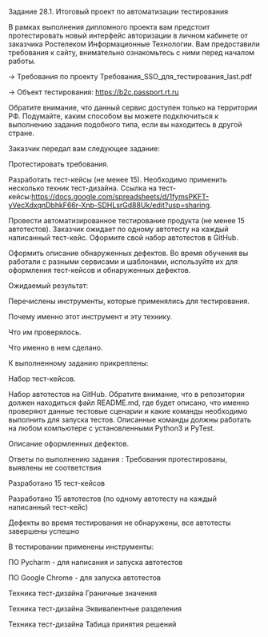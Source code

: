 Задание 28.1. Итоговый проект по автоматизации тестирования

В рамках выполнения дипломного проекта вам предстоит протестировать новый интерфейс авторизации в личном кабинете от заказчика Ростелеком Информационные Технологии. Вам предоставили требования к сайту, внимательно ознакомьтесь с ними перед началом работы.

→ Требования по проекту Требования_SSO_для_тестирования_last.pdf

→ Объект тестирования: https://b2c.passport.rt.ru

Обратите внимание, что данный сервис доступен только на территории РФ. Подумайте, каким способом вы можете подключиться к выполнению задания подобного типа, если вы находитесь в другой стране.

Заказчик передал вам следующее задание:

Протестировать требования.

Разработать тест-кейсы (не менее 15). Необходимо применить несколько техник тест-дизайна. Ссылка на тест-кейсы:https://docs.google.com/spreadsheets/d/1fymsPKFT-yVecXdxqnDbhkF66r-Xnb-SDHLsrGd88Uk/edit?usp=sharing.

Провести автоматизированное тестирование продукта (не менее 15 автотестов). Заказчик ожидает по одному автотесту на каждый написанный тест-кейс. Оформите свой набор автотестов в GitHub.

Оформить описание обнаруженных дефектов. Во время обучения вы работали с разными сервисами и шаблонами, используйте их для оформления тест-кейсов и обнаруженных дефектов.

Ожидаемый результат:

Перечислены инструменты, которые применялись для тестирования.

Почему именно этот инструмент и эту технику.

Что им проверялось.

Что именно в нем сделано.

К выполненному заданию прикреплены:

Набор тест-кейсов.

Набор автотестов на GitHub. Обратите внимание, что в репозитории должен находиться файл README.md, где будет описано, что именно проверяют данные тестовые сценарии и какие команды необходимо выполнить для запуска тестов. Описанные команды должны работать на любом компьютере с установленными Python3 и PyTest.

Описание оформленных дефектов.

Ответы по выполнению задания :
Требования протестированы, выявлены не соответствия

Разработано 15 тест-кейсов

Разработано 15 автотестов (по одному автотесту на каждый написанный тест-кейс)

Дефекты во время тестирования не обнаружены, все автотесты завершены успешно

В тестировании применены инструменты:

ПО Pycharm - для написания и запуска автотестов

ПО Google Chrome - для запуска автотестов

Техника тест-дизайна Граничные значения

Техника тест-дизайна Эквивалентные разделения

Техника тест-дизайна Табица принятия решений

